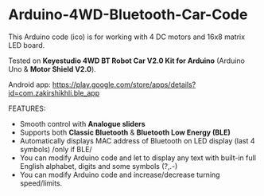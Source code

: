 # Arduino-4WD-Bluetooth-Car-Code
This Arduino code (ico) is for working with 4 DC motors and 16x8 matrix LED board.

Tested on **Keyestudio 4WD BT Robot Car V2.0 Kit for Arduino** (Arduino Uno & **Motor Shield V2.0**).

Android app:
https://play.google.com/store/apps/details?id=com.zakirshikhli.ble_app

FEATURES:
* Smooth control with **Analogue sliders**
* Supports both **Classic Bluetooth** & **Bluetooth Low Energy (BLE)**
* Automatically displays MAC address of Bluetooth on LED display (last 4 symbols) /only if BLE/
* You can modify Arduino code and let to display any text with built-in full English alphabet, digits and some symbols (?,.-)
* You can modify Arduino code and increase/decrease turning speed/limits.
